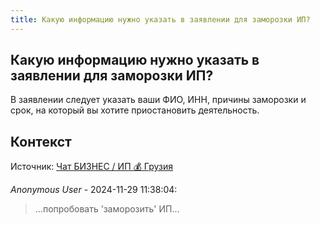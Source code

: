 ```yaml
---
title: Какую информацию нужно указать в заявлении для заморозки ИП?
---
```


## Какую информацию нужно указать в заявлении для заморозки ИП?

В заявлении следует указать ваши ФИО, ИНН, причины заморозки и срок, на который вы хотите приостановить деятельность.

## Контекст

Источник: [Чат БИЗНЕС / ИП 💰 Грузия](https://t.me/ip_ge)

_Anonymous User_ - 2024-11-29 11:38:04:

> ...попробовать 'заморозить' ИП...
